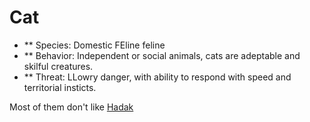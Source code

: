 # Cat
- ** Species: Domestic FEline feline
- ** Behavior: Independent or social animals, cats are adeptable and skilful creatures.
- ** Threat: LLowry danger, with ability to respond with speed and territorial insticts.

Most of them don't like [Hadak](/30-39%20People/Hadak.md)
